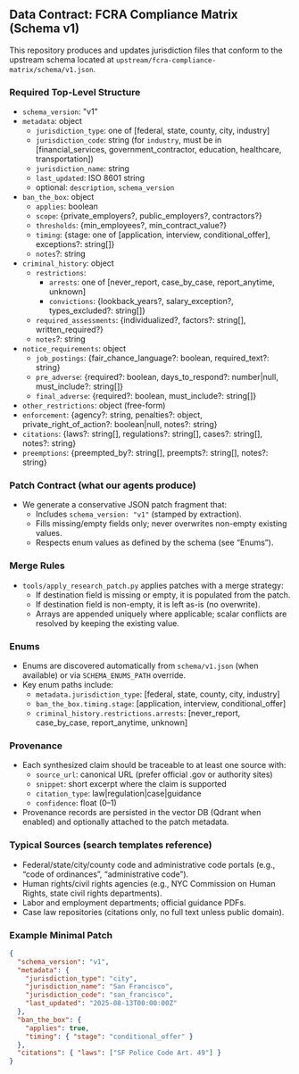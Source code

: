 ## Data Contract: FCRA Compliance Matrix (Schema v1)

This repository produces and updates jurisdiction files that conform to the upstream schema located at `upstream/fcra-compliance-matrix/schema/v1.json`.

### Required Top-Level Structure
- `schema_version`: "v1"
- `metadata`: object
  - `jurisdiction_type`: one of [federal, state, county, city, industry]
  - `jurisdiction_code`: string (for `industry`, must be in [financial_services, government_contractor, education, healthcare, transportation])
  - `jurisdiction_name`: string
  - `last_updated`: ISO 8601 string
  - optional: `description`, `schema_version`
- `ban_the_box`: object
  - `applies`: boolean
  - `scope`: {private_employers?, public_employers?, contractors?}
  - `thresholds`: {min_employees?, min_contract_value?}
  - `timing`: {stage: one of [application, interview, conditional_offer], exceptions?: string[]}
  - `notes`?: string
- `criminal_history`: object
  - `restrictions`:
    - `arrests`: one of [never_report, case_by_case, report_anytime, unknown]
    - `convictions`: {lookback_years?, salary_exception?, types_excluded?: string[]}
  - `required_assessments`: {individualized?, factors?: string[], written_required?}
  - `notes`?: string
- `notice_requirements`: object
  - `job_postings`: {fair_chance_language?: boolean, required_text?: string}
  - `pre_adverse`: {required?: boolean, days_to_respond?: number|null, must_include?: string[]}
  - `final_adverse`: {required?: boolean, must_include?: string[]}
- `other_restrictions`: object (free-form)
- `enforcement`: {agency?: string, penalties?: object, private_right_of_action?: boolean|null, notes?: string}
- `citations`: {laws?: string[], regulations?: string[], cases?: string[], notes?: string}
- `preemptions`: {preempted_by?: string[], preempts?: string[], notes?: string}

### Patch Contract (what our agents produce)
- We generate a conservative JSON patch fragment that:
  - Includes `schema_version: "v1"` (stamped by extraction).
  - Fills missing/empty fields only; never overwrites non-empty existing values.
  - Respects enum values as defined by the schema (see “Enums”).

### Merge Rules
- `tools/apply_research_patch.py` applies patches with a merge strategy:
  - If destination field is missing or empty, it is populated from the patch.
  - If destination field is non-empty, it is left as-is (no overwrite).
  - Arrays are appended uniquely where applicable; scalar conflicts are resolved by keeping the existing value.

### Enums
- Enums are discovered automatically from `schema/v1.json` (when available) or via `SCHEMA_ENUMS_PATH` override.
- Key enum paths include:
  - `metadata.jurisdiction_type`: [federal, state, county, city, industry]
  - `ban_the_box.timing.stage`: [application, interview, conditional_offer]
  - `criminal_history.restrictions.arrests`: [never_report, case_by_case, report_anytime, unknown]

### Provenance
- Each synthesized claim should be traceable to at least one source with:
  - `source_url`: canonical URL (prefer official .gov or authority sites)
  - `snippet`: short excerpt where the claim is supported
  - `citation_type`: law|regulation|case|guidance
  - `confidence`: float (0–1)
- Provenance records are persisted in the vector DB (Qdrant when enabled) and optionally attached to the patch metadata.

### Typical Sources (search templates reference)
- Federal/state/city/county code and administrative code portals (e.g., “code of ordinances”, “administrative code”).
- Human rights/civil rights agencies (e.g., NYC Commission on Human Rights, state civil rights departments).
- Labor and employment departments; official guidance PDFs.
- Case law repositories (citations only, no full text unless public domain).

### Example Minimal Patch
```json
{
  "schema_version": "v1",
  "metadata": {
    "jurisdiction_type": "city",
    "jurisdiction_name": "San Francisco",
    "jurisdiction_code": "san_francisco",
    "last_updated": "2025-08-13T00:00:00Z"
  },
  "ban_the_box": {
    "applies": true,
    "timing": { "stage": "conditional_offer" }
  },
  "citations": { "laws": ["SF Police Code Art. 49"] }
}
```


